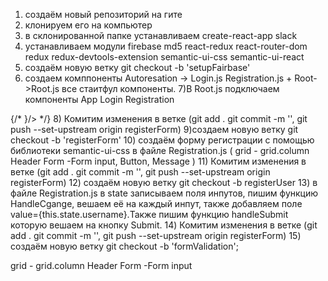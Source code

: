 1) создаём новый репозиторий на гите
2) клонируем его на компьютер 
3) в склонированной папке устанавливаем create-react-app slack
4) устанавливаем модули
 firebase md5 react-redux react-router-dom redux redux-devtools-extension semantic-ui-css semantic-ui-react
 5) создаём новую ветку  git checkout -b 'setupFairbase'
 6) создаем комппоненты Autoresation -> Login.js Registration.js + Root->Root.js все стаитфул компоненты. 
 7)В Root.js подключаем компоненты App Login Registration
  <Switch>
          <Route exact path='/' component = {App}/>
          <Route path='/login' component = {Login}/>
          <Route path='/registr' component = {Registration}/>
          {/* <Route path='/contact' render = {(props)=> <Contact {...props} text = {this.state.headerText}/>}/> */}
    </Switch>
 8) Комитим изменения в ветке (git add . git commit -m '', git push --set-upstream origin registerForm)
 9)создаем новую ветку git checkout -b 'registerForm'
 10) создаём форму регистрации с помощью библиотеки semantic-ui-css в файле Registration.js
        ( grid - grid.column Header Form -Form input, Button, Message )
 11) Комитим изменения в ветке (git add . git commit -m '', git push --set-upstream origin registerForm)
 12) создаём новую ветку git checkout -b registerUser
13) в файле Registration.js в state записываем поля  инпутов, пишим функцию  HandleCgange, вешаем её на каждый инпут, также добавляем поле value={this.state.username}.Также пишим функцию handleSubmit которую вешаем на кнопку Submit.
14) Комитим изменения в ветке (git add . git commit -m '', git push --set-upstream origin registerForm)
 15) создаём новую ветку git checkout -b 'formValidation';



 

 grid - grid.column Header Form -Form input
